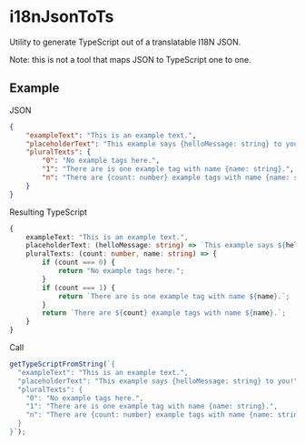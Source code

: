 # i18nJsonToTs

Utility to generate TypeScript out of a translatable I18N JSON.

Note: this is not a tool that maps JSON to TypeScript one to one.

## Example

JSON

```JSON
{
	"exampleText": "This is an example text.",
	"placeholderText": "This example says {helloMessage: string} to you!",
	"pluralTexts": {
		"0": "No example tags here.",
		"1": "There are is one example tag with name {name: string}.",
		"n": "There are {count: number} example tags with name {name: string}."
	}
}
```

Resulting TypeScript

```TypeScript
{
	exampleText: "This is an example text.",
	placeholderText: (helloMessage: string) => `This example says ${helloMessage} to you!`,
	pluralTexts: (count: number, name: string) => {
		if (count === 0) {
			return "No example tags here.";
		}
		if (count === 1) {
			return `There are is one example tag with name ${name}.`;
		}
		return `There are ${count} example tags with name ${name}.`;
	}
}
```

Call

```TypeScript
getTypeScriptFromString(`{
  "exampleText": "This is an example text.",
  "placeholderText": "This example says {helloMessage: string} to you!",
  "pluralTexts": {
    "0": "No example tags here.",
    "1": "There are is one example tag with name {name: string}.",
    "n": "There are {count: number} example tags with name {name: string}."
  }
}`);
```
